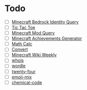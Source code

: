 # Todo

- [ ] [Minecraft Bedrock Identity Query](https://github.com/Teahouse-Studios/akari-bot/tree/master/modules/idlist)
- [ ] [Tic Tac Toe](https://github.com/Teahouse-Studios/akari-bot/tree/master/modules/tic_tac_toe)
- [ ] [Minecraft Mod Query](https://github.com/Teahouse-Studios/akari-bot/blob/master/modules/mcmod)
- [ ] [Minecraft Achievements Generator](https://www.mcmod.cn/tools/achievements/)
- [ ] [Math Calc](https://github.com/Teahouse-Studios/akari-bot/tree/master/modules/calc)
- [ ] [Convert](https://github.com/Teahouse-Studios/akari-bot/tree/master/modules/convert)
- [ ] [Minecraft Wiki Weekly](https://github.com/Teahouse-Studios/akari-bot/blob/master/modules/weekly)
- [ ] [whois](https://bot.teahouse.team/wiki/whois)
- [ ] [wordle](https://github.com/Teahouse-Studios/akari-bot/blob/master/modules/wordle)
- [ ] [twenty-four](https://github.com/Teahouse-Studios/akari-bot/blob/master/modules/twenty_four)
- [ ] [emoji-mix](https://github.dev/Teahouse-Studios/akari-bot/blob/master/modules/emojimix)
- [ ] [chemical-code](https://github.dev/Teahouse-Studios/akari-bot/modules/chemical_code)
